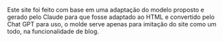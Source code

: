 Este site foi feito com base em uma adaptação do modelo proposto e gerado pelo Claude para que fosse adaptado ao HTML e convertido pelo Chat GPT para uso, o molde serve apenas para imitação do site como um todo, na funcionalidade de blog.
